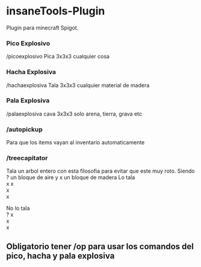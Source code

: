 # insaneTools-Plugin
Plugin para minecraft Spigot.
### Pico Explosivo
/picoexplosivo
Pica 3x3x3 cualquier cosa
### Hacha Explosiva
/hachaexplosiva
Tala 3x3x3 cualquier material de madera
### Pala Explosiva
/palaexplosiva
cava 3x3x3 solo arena, tierra, grava etc
### /autopickup
Para que los items vayan al inventario automaticamente

### /treecapitator
Tala un arbol entero con esta filosofia para evitar que este muy roto.
Siendo ? un bloque de aire y x un bloque de madera
Lo tala <br>
x  x<br>
x<br>
x<br>

No lo tala <br>
?  x<br>
x<br>
x<br>

## Obligatorio tener /op para usar los comandos del pico, hacha y pala explosiva

